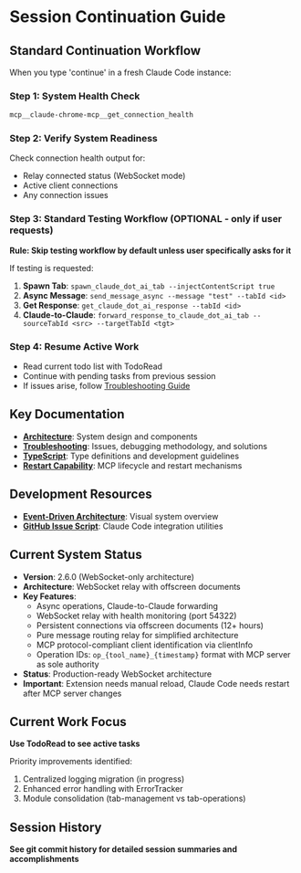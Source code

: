 # Session Continuation Guide

## Standard Continuation Workflow

When you type 'continue' in a fresh Claude Code instance:

### Step 1: System Health Check
```bash
mcp__claude-chrome-mcp__get_connection_health
```

### Step 2: Verify System Readiness
Check connection health output for:
- Relay connected status (WebSocket mode)
- Active client connections
- Any connection issues

### Step 3: Standard Testing Workflow (OPTIONAL - only if user requests)
**Rule: Skip testing workflow by default unless user specifically asks for it**

If testing is requested:
1. **Spawn Tab**: `spawn_claude_dot_ai_tab --injectContentScript true`
2. **Async Message**: `send_message_async --message "test" --tabId <id>`
3. **Get Response**: `get_claude_dot_ai_response --tabId <id>`
4. **Claude-to-Claude**: `forward_response_to_claude_dot_ai_tab --sourceTabId <src> --targetTabId <tgt>`

### Step 4: Resume Active Work
- Read current todo list with TodoRead
- Continue with pending tasks from previous session
- If issues arise, follow [Troubleshooting Guide](TROUBLESHOOTING.md#debugging-methodology)

## Key Documentation
- **[Architecture](ARCHITECTURE.md)**: System design and components
- **[Troubleshooting](TROUBLESHOOTING.md)**: Issues, debugging methodology, and solutions  
- **[TypeScript](TYPESCRIPT.md)**: Type definitions and development guidelines
- **[Restart Capability](RESTART-CAPABILITY.md)**: MCP lifecycle and restart mechanisms

## Development Resources
- **[Event-Driven Architecture](event-driven-architecture-diagram.md)**: Visual system overview
- **[GitHub Issue Script](create-claude-code-issue.sh)**: Claude Code integration utilities

## Current System Status
- **Version**: 2.6.0 (WebSocket-only architecture)
- **Architecture**: WebSocket relay with offscreen documents
- **Key Features**: 
  - Async operations, Claude-to-Claude forwarding
  - WebSocket relay with health monitoring (port 54322)
  - Persistent connections via offscreen documents (12+ hours)
  - Pure message routing relay for simplified architecture
  - MCP protocol-compliant client identification via clientInfo
  - Operation IDs: `op_{tool_name}_{timestamp}` format with MCP server as sole authority
- **Status**: Production-ready WebSocket architecture
- **Important**: Extension needs manual reload, Claude Code needs restart after MCP server changes

## Current Work Focus
**Use TodoRead to see active tasks**

Priority improvements identified:
1. Centralized logging migration (in progress)
2. Enhanced error handling with ErrorTracker
3. Module consolidation (tab-management vs tab-operations)

## Session History
**See git commit history for detailed session summaries and accomplishments**